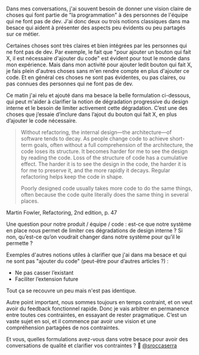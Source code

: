 Dans mes conversations, j'ai souvent besoin de donner une vision claire
de choses qui font partie de "la programmation" à des personnes de
l'équipe qui ne font pas de dev. J'ai donc deux ou trois notions
classiques dans ma besace qui aident à présenter des aspects peu évidents
ou peu partagés sur ce métier.

Certaines choses sont très claires et bien intégrées par les personnes qui ne font pas de dev. Par exemple, le fait que "pour ajouter un bouton qui fait X, il est nécessaire d'ajouter du code" est évident pour tout le monde dans mon expérience. Mais dans mon activité pour ajouter ledit bouton qui fait X, je fais plein d'autres choses sans m'en rendre compte en plus d'ajouter ce code. Et en général ces choses ne sont pas évidentes, ou pas claires, ou pas connues des personnes qui ne font pas de dev.

Ce matin j'ai relu et ajouté dans ma besace la belle formulation
ci-dessous, qui peut m'aider à clarifier la notion de dégradation
progressive du design interne et le besoin de limiter activement cette
dégradation. C’est une des choses que j’essaie d’inclure dans l’ajout du
bouton qui fait X, en plus d’ajouter le code nécessaire.

> Without refactoring, the internal design—the architecture—of software tends to decay. As people change code to achieve short-term goals, often without a full comprehension of the architecture, the code loses its structure. It becomes harder for me to see the design by reading the code. Loss of the structure of code has a cumulative effect. The harder it is to see the design in the code, the harder it is for me to preserve it, and the more rapidly it decays. Regular refactoring helps keep the code in shape.
>
> Poorly designed code usually takes more code to do the same things, often because the code quite literally does the same thing in several places.

Martin Fowler, Refactoring, 2nd edition, p. 47

Une question pour notre produit / équipe / code : est-ce que notre système en place nous permet de limiter ces dégradations de design interne ? Si non, qu’est-ce qu’on voudrait changer dans notre système pour qu’il le permette ?

Exemples d'autres notions utiles à clarifier que j'ai dans ma besace et
qui ne sont pas "ajouter du code" (peut-être pour d’autres articles
?)&nbsp;:

- Ne pas casser l’existant
- Faciliter l’extension future

Tout ça se recouvre un peu mais n'est pas identique.

Autre point important, nous sommes toujours en temps contraint, et on
veut avoir du feedback fonctionnel rapide. Donc je vais arbitrer en
permanence entre toutes ces contraintes, en essayant de rester
pragmatique. C’est un vaste sujet en soi, et il commence par avoir une
vision et une compréhension partagées de nos contraintes.

Et vous, quelles formulations avez-vous dans votre besace pour avoir des conversations de qualité et clarifier vos contraintes ? 🧵 [@sroccaserra][masto]

[masto]: https://mastodon.social/@sroccaserra/111692273187108670
